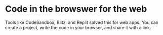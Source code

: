 # Code in the browswer for the web

Tools like CodeSandbox, Blitz, and Replit solved this for web apps. You can create a project, write the code in your browser, and share it with a link.
